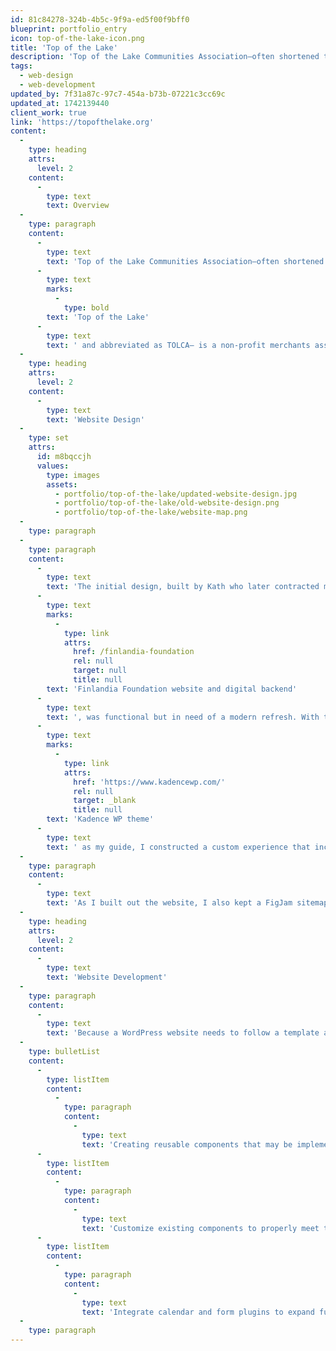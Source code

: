 ```yaml
---
id: 81c84278-324b-4b5c-9f9a-ed5f00f9bff0
blueprint: portfolio_entry
icon: top-of-the-lake-icon.png
title: 'Top of the Lake'
description: 'Top of the Lake Communities Association—often shortened to Top of the Lake and abbreviated as TOLCA— is a non-profit merchants association that provides community support for several towns in the midsection of the Upper Peninsula of Michigan. I was connected with their team in May 2020 to design and develop a new website that would inspire more tourism and activity in the area.'
tags:
  - web-design
  - web-development
updated_by: 7f31a87c-97c7-454a-b73b-07221c3cc69c
updated_at: 1742139440
client_work: true
link: 'https://topofthelake.org'
content:
  -
    type: heading
    attrs:
      level: 2
    content:
      -
        type: text
        text: Overview
  -
    type: paragraph
    content:
      -
        type: text
        text: 'Top of the Lake Communities Association—often shortened to '
      -
        type: text
        marks:
          -
            type: bold
        text: 'Top of the Lake'
      -
        type: text
        text: ' and abbreviated as TOLCA— is a non-profit merchants association that provides community support for several towns in the midsection of the Upper Peninsula of Michigan. I was connected with their team in May 2020 to design and develop a new website that would inspire more tourism and activity in the area.'
  -
    type: heading
    attrs:
      level: 2
    content:
      -
        type: text
        text: 'Website Design'
  -
    type: set
    attrs:
      id: m8bqccjh
      values:
        type: images
        assets:
          - portfolio/top-of-the-lake/updated-website-design.jpg
          - portfolio/top-of-the-lake/old-website-design.png
          - portfolio/top-of-the-lake/website-map.png
  -
    type: paragraph
  -
    type: paragraph
    content:
      -
        type: text
        text: 'The initial design, built by Kath who later contracted me for work with the '
      -
        type: text
        marks:
          -
            type: link
            attrs:
              href: /finlandia-foundation
              rel: null
              target: null
              title: null
        text: 'Finlandia Foundation website and digital backend'
      -
        type: text
        text: ', was functional but in need of a modern refresh. With the excellent '
      -
        type: text
        marks:
          -
            type: link
            attrs:
              href: 'https://www.kadencewp.com/'
              rel: null
              target: _blank
              title: null
        text: 'Kadence WP theme'
      -
        type: text
        text: ' as my guide, I constructed a custom experience that incorporated design elements associated with both tourism and chamber of commerce websites.'
  -
    type: paragraph
    content:
      -
        type: text
        text: 'As I built out the website, I also kept a FigJam sitemap to act as a log of progress.'
  -
    type: heading
    attrs:
      level: 2
    content:
      -
        type: text
        text: 'Website Development'
  -
    type: paragraph
    content:
      -
        type: text
        text: 'Because a WordPress website needs to follow a template and be editable by a less-experienced editor, the design and development processes are closely intertwined. However, I needed to write some custom functionality into the site to meet the project objectives, such as:'
  -
    type: bulletList
    content:
      -
        type: listItem
        content:
          -
            type: paragraph
            content:
              -
                type: text
                text: 'Creating reusable components that may be implemented by an editor to maintain design cohesion'
      -
        type: listItem
        content:
          -
            type: paragraph
            content:
              -
                type: text
                text: 'Customize existing components to properly meet the requirements of certain pages'
      -
        type: listItem
        content:
          -
            type: paragraph
            content:
              -
                type: text
                text: 'Integrate calendar and form plugins to expand functionality'
  -
    type: paragraph
---
```

